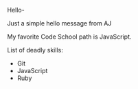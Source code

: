 Hello-

Just a simple hello message from AJ

My favorite Code School path is JavaScript.

List of deadly skills:
* Git
* JavaScript
* Ruby
